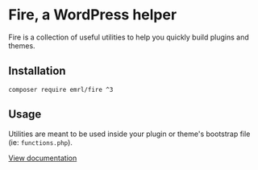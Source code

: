 # Fire, a WordPress helper

Fire is a collection of useful utilities to help you quickly build plugins
and themes.

## Installation

`composer require emrl/fire ^3`

## Usage

Utilities are meant to be used inside your plugin or theme's bootstrap file
(ie: `functions.php`).

[View documentation](docs/README.md)
